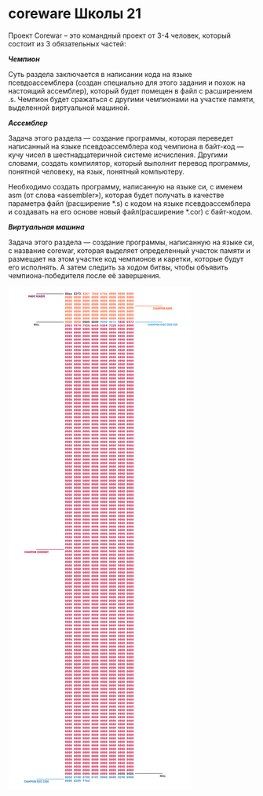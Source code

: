 # coreware Школы 21

Проект Corewar – это командный проект от 3-4 человек, который состоит из 3 обязательных частей:

***Чемпион***

Суть раздела заключается в написании кода на языке псевдоассемблера (создан специально для этого задания и похож на настоящий ассемблер), который будет помещен в файл с расширением .s. Чемпион будет сражаться с другими чемпионами на участке памяти, выделенной виртуальной машиной.

***Ассемблер***

Задача этого раздела — создание программы, которая переведет написанный на языке псевдоассемблера код чемпиона в байт-код — кучу чисел в шестнадцатеричной системе исчисления. Другими словами, создать компилятор, который выполнит перевод программы, понятной человеку, на язык, понятный компьютеру.

Необходимо создать программу, написанную на языке си, с именем asm (от слова «assembler»), которая будет получать в качестве параметра файл (расширение *.s) с кодом на языке псевдоассемблера и создавать на его основе новый файл(расширение *.cor)  с байт-кодом.

***Виртуальная машина***

Задача этого раздела — создание программы, написанную на языке си, с название corewar, которая выделяет определенный участок памяти и размещает на этом участке код чемпионов и каретки, которые будут его исполнять. А затем следить за ходом битвы, чтобы объявить чемпиона-победителя после её завершения.

![Пример](https://github.com/Timur17/coreware/blob/master/bytecode.png)

